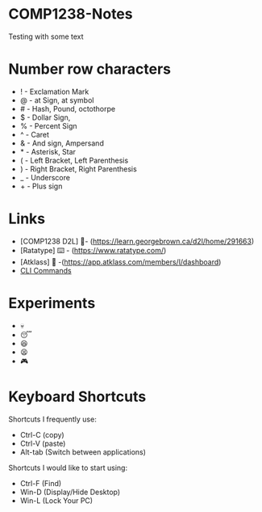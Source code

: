 # COMP1238-Notes

Testing with some text

# Number row characters
- \! - Exclamation Mark
- \@ - at Sign, at symbol 
- \# - Hash, Pound, octothorpe
- \$ - Dollar Sign, 
- \% - Percent Sign 
- \^ - Caret 
- \& - And sign, Ampersand 
- \* - Asterisk, Star
- \( - Left Bracket, Left Parenthesis 
- \) - Right Bracket, Right Parenthesis 
- \_ - Underscore
- \+ - Plus sign

# Links
-  [COMP1238 D2L] 📖- (https://learn.georgebrown.ca/d2l/home/291663)
-  [Ratatype] ⌨️ - (https://www.ratatype.com/) 
-  [Atklass] 🏫 -(https://app.atklass.com/members/l/dashboard)
-  [CLI Commands](docs/cli.md)



# Experiments
- 💀
- 😴
- 😆
- 😫
- 🎮


# Keyboard Shortcuts 
Shortcuts I frequently use:
- Ctrl-C (copy)
- Ctrl-V (paste)
- Alt-tab (Switch between applications)

Shortcuts I would like to start using: 
- Ctrl-F (Find)
- Win-D (Display/Hide Desktop)
- Win-L (Lock Your PC)